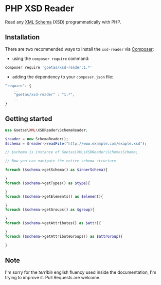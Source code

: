 PHP XSD Reader
==============

Read any [XML Schema](http://www.w3.org/XML/Schema) (XSD) programmatically with PHP.


Installation
------------

There are two recommended ways to install the `xsd-reader` via [Composer](https://getcomposer.org/):

* using the ``composer require`` command:

```bash
composer require 'goetas/xsd-reader:1.*'
```

* adding the dependency to your ``composer.json`` file:

```js
"require": {
    ..
    "goetas/xsd-reader" : "1.*",
    ..
}
```
Getting started
---------------

```php
use Goetas\XML\XSDReader\SchemaReader;

$reader = new SchemaReader();
$schema = $reader->readFile("http://www.example.com/exaple.xsd");

// $schema is instance of Goetas\XML\XSDReader\Schema\Schema;

// Now you can navigate the entire schema structure

foreach ($schema->getSchema() as $innerSchema){

}
foreach ($schema->getTypes() as $type){

}
foreach ($schema->getElements() as $element){

}
foreach ($schema->getGroups() as $group){

}
foreach ($schema->getAttributes() as $attr){

}
foreach ($schema->getAttributeGroups() as $attrGroup){

}


```

Note
----

I'm sorry for the *terrible* english fluency used inside the documentation, I'm trying to improve it. 
Pull Requests are welcome.
